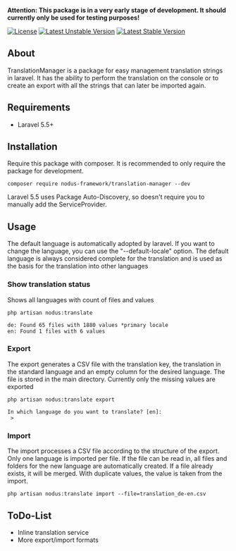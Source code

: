 **Attention: This package is in a very early stage of development. It should currently only be used for testing purposes!**

[![License](https://poser.pugx.org/nodus-framework/translation-manager/license)](https://packagist.org/packages/nodus-framework/translation-manager)
[![Latest Unstable Version](https://poser.pugx.org/nodus-framework/translation-manager/v/unstable)](https://packagist.org/packages/nodus-framework/translation-manager)
[![Latest Stable Version](https://poser.pugx.org/nodus-framework/translation-manager/v/stable)](https://packagist.org/packages/nodus-framework/translation-manager)

## About
TranslationManager is a package for easy management translation strings in laravel. It has the ability to perform the translation on the console or to create an export with all the strings that can later be imported again.

## Requirements
* Laravel 5.5+

## Installation

Require this package with composer. It is recommended to only require the package for development.

```shell
composer require nodus-framework/translation-manager --dev
```

Laravel 5.5 uses Package Auto-Discovery, so doesn't require you to manually add the ServiceProvider.

## Usage

The default language is automatically adopted by laravel. If you want to change the language, you can use the "--default-locale" option. The default language is always considered complete for the translation and is used as the basis for the translation into other languages

### Show translation status

Shows all languages with count of files and values
```shell
php artisan nodus:translate

de: Found 65 files with 1880 values *primary locale
en: Found 1 files with 6 values
```

### Export 

The export generates a CSV file with the translation key, the translation in the standard language and an empty column for the desired language. The file is stored in the main directory. Currently only the missing values are exported

```shell
php artisan nodus:translate export

In which language do you want to translate? [en]:
 > 
```

### Import

The import processes a CSV file according to the structure of the export. Only one language is imported per file. If the file can be read in, all files and folders for the new language are automatically created. If a file already exists, it will be merged. With duplicate values, the value is taken from the import.
```shell
php artisan nodus:translate import --file=translation_de-en.csv
```

## ToDo-List
* Inline translation service
* More export/import formats